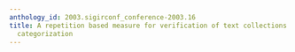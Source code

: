 ```yaml
---
anthology_id: 2003.sigirconf_conference-2003.16
title: A repetition based measure for verification of text collections and for text
  categorization
---
```

